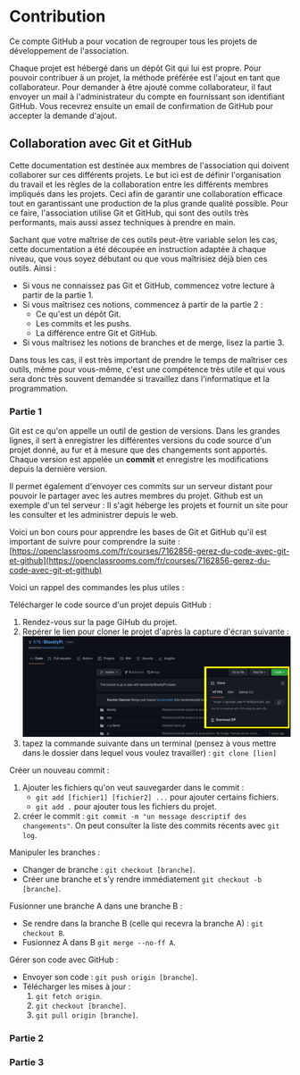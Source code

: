 # Contribution

Ce compte GitHub a pour vocation de regrouper tous les projets de développement de l'association.

Chaque projet est hébergé dans un dépôt Git qui lui est propre. Pour pouvoir contribuer à un projet, la méthode préférée
est l'ajout en tant que collaborateur. Pour demander à être ajouté comme collaborateur, il faut envoyer un mail à
l'administrateur du compte en fournissant son identifiant GitHub. Vous recevrez ensuite un email de confirmation de
GitHub pour accepter la demande d'ajout.

## Collaboration avec Git et GitHub

Cette documentation est destinée aux membres de l'association qui doivent collaborer sur ces différents projets. Le but
ici est de définir l'organisation du travail et les règles de la collaboration entre les différents membres impliqués
dans les projets. Ceci afin de garantir une collaboration efficace tout en garantissant une production de la plus grande
qualité possible. Pour ce faire, l'association utilise Git et GitHub, qui sont des outils très performants, mais aussi
assez techniques à prendre en main.

Sachant que votre maîtrise de ces outils peut-être variable selon les cas, cette documentation a été découpée en
instruction adaptée à chaque niveau, que vous soyez débutant ou que vous maîtrisiez déjà bien ces outils. Ainsi :

- Si vous ne connaissez pas Git et GitHub, commencez votre lecture à partir de la partie 1.
- Si vous maîtrisez ces notions, commencez à partir de la partie 2 :
    - Ce qu'est un dépôt Git.
    - Les commits et les pushs.
    - La différence entre Git et GitHub.
- Si vous maîtrisez les notions de branches et de merge, lisez la partie 3.

Dans tous les cas, il est très important de prendre le temps de maîtriser ces outils, même pour vous-même, c'est une
compétence très utile et qui vous sera donc très souvent demandée si travaillez dans l'informatique et la programmation.

### Partie 1

Git est ce qu'on appelle un outil de gestion de versions. Dans les grandes lignes, il sert à enregistrer les différentes
versions du code source d'un projet donné, au fur et à mesure que des changements sont apportés. Chaque version est
appelée un **commit** et enregistre les modifications depuis la dernière version.

Il permet également d'envoyer ces commits sur un serveur distant pour pouvoir le partager avec les autres membres du
projet. Github est un exemple d'un tel serveur : Il s'agit héberge les projets et fournit un site pour les consulter et
les administrer depuis le web.

Voici un bon cours pour apprendre les bases de Git et GitHub qu'il est important de suivre pour comprendre la
suite : [https://openclassrooms.com/fr/courses/7162856-gerez-du-code-avec-git-et-github](https://openclassrooms.com/fr/courses/7162856-gerez-du-code-avec-git-et-github)

Voici un rappel des commandes les plus utiles :

Télécharger le code source d'un projet depuis GitHub :

1. Rendez-vous sur la page GiHub du projet.
2. Repérer le lien pour cloner le projet d'après la capture d'écran
   suivante : ![](res/contribution%20-%20git%20clone.png)
3. tapez la commande suivante dans un terminal (pensez à vous mettre dans le dossier dans lequel vous voulez
   travailler) : `git clone [lien]`

Créer un nouveau commit :

1. Ajouter les fichiers qu'on veut sauvegarder dans le commit :
    - `git add [fichier1] [fichier2] ...` pour ajouter certains fichiers.
    - `git add .` pour ajouter tous les fichiers du projet.
2. créer le commit : `git commit -m "un message descriptif des changements"`. On peut consulter la liste des commits
   récents avec `git log`.

Manipuler les branches :

- Changer de branche : `git checkout [branche]`.
- Créer une branche et s'y rendre immédiatement `git checkout -b [branche]`.

Fusionner une branche A dans une branche B :

- Se rendre dans la branche B (celle qui recevra la branche A) : `git checkout B`.
- Fusionnez A dans B `git merge --no-ff A`.

Gérer son code avec GitHub :

- Envoyer son code : `git push origin [branche]`.
- Télécharger les mises à jour :
    1. `git fetch origin`.
    2. `git checkout [branche]`.
    3. `git pull origin [branche]`.

### Partie 2

### Partie 3
